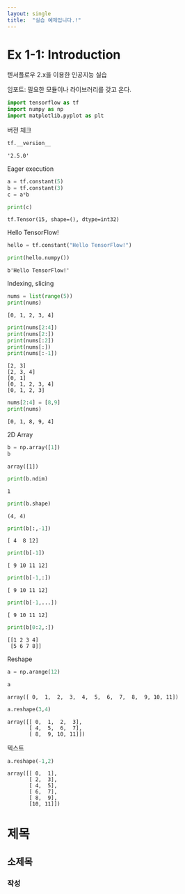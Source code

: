 ```yaml
---
layout: single
title:  "실습 예제입니다.!"
---
```





# Ex 1-1: Introduction
텐서플로우 2.x을 이용한 인공지능 실습

임포트: 필요한 모듈이나 라이브러리를 갖고 온다.


```python
import tensorflow as tf
import numpy as np
import matplotlib.pyplot as plt
```

버전 체크


```python
tf.__version__
```




    '2.5.0'



Eager execution


```python
a = tf.constant(5)
b = tf.constant(3)
c = a*b

print(c)
```

    tf.Tensor(15, shape=(), dtype=int32)
    

Hello TensorFlow!


```python
hello = tf.constant("Hello TensorFlow!")

print(hello.numpy())
```

    b'Hello TensorFlow!'
    

Indexing, slicing


```python
nums = list(range(5))
print(nums)
```

    [0, 1, 2, 3, 4]
    


```python
print(nums[2:4])
print(nums[2:])
print(nums[:2])
print(nums[:])
print(nums[:-1])
```

    [2, 3]
    [2, 3, 4]
    [0, 1]
    [0, 1, 2, 3, 4]
    [0, 1, 2, 3]
    


```python
nums[2:4] = [8,9]
print(nums)
```

    [0, 1, 8, 9, 4]
    

2D Array


```python
b = np.array([1])
b
```




    array([1])




```python
print(b.ndim)
```

    1
    


```python
print(b.shape)
```

    (4, 4)
    


```python
print(b[:,-1])
```

    [ 4  8 12]
    


```python
print(b[-1])
```

    [ 9 10 11 12]
    


```python
print(b[-1,:])
```

    [ 9 10 11 12]
    


```python
print(b[-1,...])
```

    [ 9 10 11 12]
    


```python
print(b[0:2,:])
```

    [[1 2 3 4]
     [5 6 7 8]]
    

Reshape


```python
a = np.arange(12)

a
```




    array([ 0,  1,  2,  3,  4,  5,  6,  7,  8,  9, 10, 11])






```python
a.reshape(3,4)
```




    array([[ 0,  1,  2,  3],
           [ 4,  5,  6,  7],
           [ 8,  9, 10, 11]])



텍스트



```python
a.reshape(-1,2)
```




    array([[ 0,  1],
           [ 2,  3],
           [ 4,  5],
           [ 6,  7],
           [ 8,  9],
           [10, 11]])



# 제목
## 소제목
### 작성

